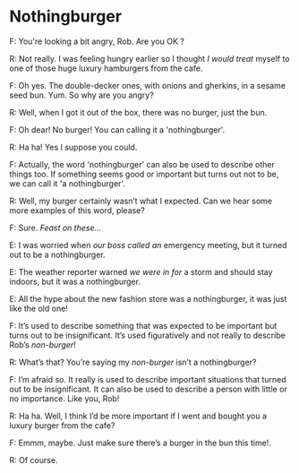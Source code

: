 # Nothingburger

F: You're looking a bit angry, Rob. Are you OK ?

R: Not really. I was feeling hungry earlier so I thought _I would treat_ myself to one of those huge luxury hamburgers from the cafe.

F: Oh yes. The double-decker ones, with onions and gherkins, in a sesame seed bun. Yum. So why are you angry?

R: Well, when I got it out of the box, there was no burger, just the bun.

F: Oh dear! No burger! You can calling it a 'nothingburger'.

R: Ha ha! Yes I suppose you could.

F: Actually, the word 'nothingburger' can also be used to describe other things too. If something seems good or important but turns out not to be, we can call it 'a nothingburger'.

R: Well, my burger certainly wasn’t what I expected. Can we hear some more examples of this word, please?

F: Sure. _Feast on these…_

E: I was worried when _our boss called an_ emergency meeting, but it turned out to be a nothingburger.

E: The weather reporter warned _we were in for_ a storm and should stay indoors, but it was a nothingburger.

E: All the hype about the new fashion store was a nothingburger, it was just like the old one!

F: It’s used to describe something that was expected to be important but turns out to be insignificant. It’s used figuratively and not really to describe Rob’s _non-burger_!

R: What’s that? You’re saying my _non-burger_ isn’t a nothingburger?

F: I’m afraid so. It really is used to describe important situations that turned out to be insignificant. It can also be used to describe a person with little or no importance. Like you, Rob!

R: Ha ha. Well, I think I’d be more important if I went and bought you a luxury burger from the cafe?

F: Emmm, maybe. Just make sure there’s a burger in the bun this time!.

R: Of course.
